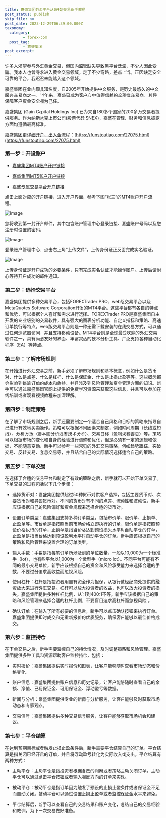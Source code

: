 ```yaml
---
title: 嘉盛集团外汇平台从0开始交易新手教程
post_status: publish
skip_file: no
post_date: 2023-12-29T06:39:00.000Z
taxonomy:
  category:
        - forex-com
  post_tag:
        - 嘉盛集团
post_excerpt: 
---
```

许多人渴望参与外汇黄金交易，但国内监管缺失导致黑平台泛滥，不少人因此受骗。我本人也曾寻求进入黄金交易领域，走了不少弯路，差点上当。正因缺乏安全可靠的平台，我迟迟未能踏入这个领域。

嘉盛集团在业内颇具知名度，自2005年开始提供中文服务，是历史最悠久的中文服务交易商之一。14年来，嘉盛已成为客户心中值得信赖的全球性交易商，其将保障客户资金安全视为己任。

嘉盛集团 (Gain Capital Holdings Inc) 已为来自180多个国家的200多万交易者提供服务。作为纳斯达克上市公司(股票代码:SNEX)，嘉盛在管理、财务和信息披露方面均遵循最高标准。

[嘉盛集团更详细开户，出入金流程](https://funstoutiao.com/27075.html)：[https://funstoutiao.com/27075.html](https://funstoutiao.com/27075.html)

### 第一步：开设账户

* [嘉盛集团MT4账户开户链接](https://s.ssgg.net/jsmt4)

* [嘉盛集团MT5账户开户链接](https://s.ssgg.net/jsmt5)

* [嘉盛专属交易平台开户链接](https://s.ssgg.net/js)

点击上面对应的开户链接，进入开户界面，参考下图“张三”的MT4账户开户流程。

![Image](https://prod-files-secure.s3.us-west-2.amazonaws.com/39ed1227-6d7d-4570-be36-9ccd4a2c4241/7a167aea-686b-400d-af59-4e18eb607a40/640.png?X-Amz-Algorithm=AWS4-HMAC-SHA256&X-Amz-Content-Sha256=UNSIGNED-PAYLOAD&X-Amz-Credential=ASIAZI2LB466ZVI2GDJO%2F20250304%2Fus-west-2%2Fs3%2Faws4_request&X-Amz-Date=20250304T161316Z&X-Amz-Expires=3600&X-Amz-Security-Token=IQoJb3JpZ2luX2VjELf%2F%2F%2F%2F%2F%2F%2F%2F%2F%2FwEaCXVzLXdlc3QtMiJHMEUCIQDMsdEjTdsUmWiaYiD78EMrJjdFriKjfH64QHSDDbZd4wIgWWVZ5Ar9HrCJGcCJrCnmGqBPHmN%2BrjHczbI%2BCh5RfQIqiAQI8P%2F%2F%2F%2F%2F%2F%2F%2F%2F%2FARAAGgw2Mzc0MjMxODM4MDUiDBKO4w7FAqpfLjy0WSrcA9viN2UUSb8VXRWOODZVvocb3qz774elgRwTesmjiwl9WL4JPce08tdnMZdC6WAUCCDN%2BSYO7UYAjg8MeWWfEr%2BrWYyO6BUDWv5k3%2F9ILpoqPlASWM8LYaAcHuRzzT03d0rO9tNBDNUsRu7jvKw20SRMx2je1krS7C7RWtfzfkbFQKn%2FeRsbVOufTUO3fsmTXjXXaTKS6MHH4Eirr9uCPgX49Ms0lib6HSJNuwvitwvlsbd93N5jlxFG0Fe7vrOGlKP2j%2FY0HgnLSJDBJmKYMb%2FcHvb%2BqHkLE3%2F5SDD0lSjLYI9XntR7B0ohAwz4GXFaum%2Fm3rwalWJAIJ4dQJ7yiXj7r3LVabjSgKHojWhzlMksY1XNgSc4bpBWKr6%2FCZ1FHiNPCHxillDjJr6dTDQcShGe5NLNviK6MouikXKP2emj51erEapXYTyahG2FKWJTsja9XYK9JZ4AGJA9U3j6JN95uSl%2BwBZeJeXWAxdweKS8LVqu8C%2FIFEeY%2F%2BJbSHBp%2B5G0aMhO7f%2B4%2BuA66mBJk4Sgm8G8Wb0MzUKUokjldVzq6DXdym67T%2BsRkJ%2F8z3KumKWDxcvYDCj9L6yVwDrUOOsUV2g1uD%2B7Zx6mtCEH3tT8HccagAzYGHTLgqY%2BMNCsnL4GOqUBNVTHxUdVfPRqk0tfnwNnG7HoRreQcYBYPVQSGNs7H4HaO5kJKcMeOCU1SfjdtiqF2KPElu2QGia7mPPatLkhNTf86F4m19jtkF53sOh2Q63hRhE7gFQkZIjXmPnwQEj8w8Df9MGC7uygKymqkrOeGW1t1hKVtp86EZ01z0TecEhuB3YrlUIbIDnfgu9deK06aRfBv0Ot6P3G%2FvWcOQ%2Bocn5ypiqU&X-Amz-Signature=e5a9f803779b20417f141d6320315cecd91ab12888a6bd5d3673e7f4b88b5457&X-Amz-SignedHeaders=host&x-id=GetObject)

您将收到第一封开户邮件，其中包含账户管理中心登录链接、嘉盛账户号码以及您注册时设置的密码。

![Image](https://prod-files-secure.s3.us-west-2.amazonaws.com/39ed1227-6d7d-4570-be36-9ccd4a2c4241/eaa1c6b3-2877-4284-a0e1-530e222c27fb/image.png?X-Amz-Algorithm=AWS4-HMAC-SHA256&X-Amz-Content-Sha256=UNSIGNED-PAYLOAD&X-Amz-Credential=ASIAZI2LB466ZVI2GDJO%2F20250304%2Fus-west-2%2Fs3%2Faws4_request&X-Amz-Date=20250304T161316Z&X-Amz-Expires=3600&X-Amz-Security-Token=IQoJb3JpZ2luX2VjELf%2F%2F%2F%2F%2F%2F%2F%2F%2F%2FwEaCXVzLXdlc3QtMiJHMEUCIQDMsdEjTdsUmWiaYiD78EMrJjdFriKjfH64QHSDDbZd4wIgWWVZ5Ar9HrCJGcCJrCnmGqBPHmN%2BrjHczbI%2BCh5RfQIqiAQI8P%2F%2F%2F%2F%2F%2F%2F%2F%2F%2FARAAGgw2Mzc0MjMxODM4MDUiDBKO4w7FAqpfLjy0WSrcA9viN2UUSb8VXRWOODZVvocb3qz774elgRwTesmjiwl9WL4JPce08tdnMZdC6WAUCCDN%2BSYO7UYAjg8MeWWfEr%2BrWYyO6BUDWv5k3%2F9ILpoqPlASWM8LYaAcHuRzzT03d0rO9tNBDNUsRu7jvKw20SRMx2je1krS7C7RWtfzfkbFQKn%2FeRsbVOufTUO3fsmTXjXXaTKS6MHH4Eirr9uCPgX49Ms0lib6HSJNuwvitwvlsbd93N5jlxFG0Fe7vrOGlKP2j%2FY0HgnLSJDBJmKYMb%2FcHvb%2BqHkLE3%2F5SDD0lSjLYI9XntR7B0ohAwz4GXFaum%2Fm3rwalWJAIJ4dQJ7yiXj7r3LVabjSgKHojWhzlMksY1XNgSc4bpBWKr6%2FCZ1FHiNPCHxillDjJr6dTDQcShGe5NLNviK6MouikXKP2emj51erEapXYTyahG2FKWJTsja9XYK9JZ4AGJA9U3j6JN95uSl%2BwBZeJeXWAxdweKS8LVqu8C%2FIFEeY%2F%2BJbSHBp%2B5G0aMhO7f%2B4%2BuA66mBJk4Sgm8G8Wb0MzUKUokjldVzq6DXdym67T%2BsRkJ%2F8z3KumKWDxcvYDCj9L6yVwDrUOOsUV2g1uD%2B7Zx6mtCEH3tT8HccagAzYGHTLgqY%2BMNCsnL4GOqUBNVTHxUdVfPRqk0tfnwNnG7HoRreQcYBYPVQSGNs7H4HaO5kJKcMeOCU1SfjdtiqF2KPElu2QGia7mPPatLkhNTf86F4m19jtkF53sOh2Q63hRhE7gFQkZIjXmPnwQEj8w8Df9MGC7uygKymqkrOeGW1t1hKVtp86EZ01z0TecEhuB3YrlUIbIDnfgu9deK06aRfBv0Ot6P3G%2FvWcOQ%2Bocn5ypiqU&X-Amz-Signature=3030f1345e364beca0b0f2f1c0e97e941e7333f925828df7822c4074e0762fd3&X-Amz-SignedHeaders=host&x-id=GetObject)

登录账户管理中心，点击右上角“上传文件”，上传身份证正反面完成实名验证。

![Image](https://prod-files-secure.s3.us-west-2.amazonaws.com/39ed1227-6d7d-4570-be36-9ccd4a2c4241/54090639-09fc-46b4-a135-e0289f707147/image.png?X-Amz-Algorithm=AWS4-HMAC-SHA256&X-Amz-Content-Sha256=UNSIGNED-PAYLOAD&X-Amz-Credential=ASIAZI2LB466ZVI2GDJO%2F20250304%2Fus-west-2%2Fs3%2Faws4_request&X-Amz-Date=20250304T161316Z&X-Amz-Expires=3600&X-Amz-Security-Token=IQoJb3JpZ2luX2VjELf%2F%2F%2F%2F%2F%2F%2F%2F%2F%2FwEaCXVzLXdlc3QtMiJHMEUCIQDMsdEjTdsUmWiaYiD78EMrJjdFriKjfH64QHSDDbZd4wIgWWVZ5Ar9HrCJGcCJrCnmGqBPHmN%2BrjHczbI%2BCh5RfQIqiAQI8P%2F%2F%2F%2F%2F%2F%2F%2F%2F%2FARAAGgw2Mzc0MjMxODM4MDUiDBKO4w7FAqpfLjy0WSrcA9viN2UUSb8VXRWOODZVvocb3qz774elgRwTesmjiwl9WL4JPce08tdnMZdC6WAUCCDN%2BSYO7UYAjg8MeWWfEr%2BrWYyO6BUDWv5k3%2F9ILpoqPlASWM8LYaAcHuRzzT03d0rO9tNBDNUsRu7jvKw20SRMx2je1krS7C7RWtfzfkbFQKn%2FeRsbVOufTUO3fsmTXjXXaTKS6MHH4Eirr9uCPgX49Ms0lib6HSJNuwvitwvlsbd93N5jlxFG0Fe7vrOGlKP2j%2FY0HgnLSJDBJmKYMb%2FcHvb%2BqHkLE3%2F5SDD0lSjLYI9XntR7B0ohAwz4GXFaum%2Fm3rwalWJAIJ4dQJ7yiXj7r3LVabjSgKHojWhzlMksY1XNgSc4bpBWKr6%2FCZ1FHiNPCHxillDjJr6dTDQcShGe5NLNviK6MouikXKP2emj51erEapXYTyahG2FKWJTsja9XYK9JZ4AGJA9U3j6JN95uSl%2BwBZeJeXWAxdweKS8LVqu8C%2FIFEeY%2F%2BJbSHBp%2B5G0aMhO7f%2B4%2BuA66mBJk4Sgm8G8Wb0MzUKUokjldVzq6DXdym67T%2BsRkJ%2F8z3KumKWDxcvYDCj9L6yVwDrUOOsUV2g1uD%2B7Zx6mtCEH3tT8HccagAzYGHTLgqY%2BMNCsnL4GOqUBNVTHxUdVfPRqk0tfnwNnG7HoRreQcYBYPVQSGNs7H4HaO5kJKcMeOCU1SfjdtiqF2KPElu2QGia7mPPatLkhNTf86F4m19jtkF53sOh2Q63hRhE7gFQkZIjXmPnwQEj8w8Df9MGC7uygKymqkrOeGW1t1hKVtp86EZ01z0TecEhuB3YrlUIbIDnfgu9deK06aRfBv0Ot6P3G%2FvWcOQ%2Bocn5ypiqU&X-Amz-Signature=9023151407d939487d202071b889734b7bf03a2cfe02662e0e411df4f7799b1d&X-Amz-SignedHeaders=host&x-id=GetObject)

上传身份证是开户成功的必要条件，只有完成实名认证才能操作账户。上传后请耐心等待开户成功的邮件通知。

### 第二步：选择交易平台

嘉盛集团提供多种交易平台，包括FOREXTrader PRO、web版交易平台以及MetaQuotes Software Corporation开发的MT4平台。这些平台都有各自的特点和优势，可以根据个人喜好和需求进行选择。FOREXTrader PRO是嘉盛集团自主开发的专业级别的交易软件，具有强大的图表分析功能、自定义指标和策略、高速订单执行等特点。web版交易平台则是一种无需下载安装的在线交易方式，可以通过任何浏览器访问，并且支持移动设备。MT4平台则是全球最受欢迎的外汇交易软件之一，具有简洁友好的界面、丰富灵活的技术分析工具、广泛支持各种自动化程序（EA）等特点。

### 第三步：了解市场规则

在开始进行外汇交易之前，新手必须了解市场规则和基本概念，例如什么是货币对、什么是点差、什么是杠杆、什么是保证金、什么是止损止盈等等。这些概念都会影响到每笔订单的成本和收益，并且涉及到风险管理和资金管理方面的知识。新手可以通过嘉盛集团官网上提供的免费学习资源来获取这些信息，并且可以参加在线培训或者观看视频教程来加深理解。

### 第四步：制定策略

在了解了市场规则之后，新手还需要制定一个适合自己风格和目标的策略来指导自己进行有效地买卖操作。策略可以根据不同因素来制定，例如时间周期（长线或短线）、分析方法（基本面分析或者技术分析）、交易目标（盈利或者套息）等。策略可以根据市场的变化和自身的经验进行调整和优化，但是必须有一定的逻辑和依据，不能随意变动。新手可以参考一些常见的外汇交易策略，例如趋势跟踪、突破交易、反转交易、套息交易等，并且结合自己的实际情况选择适合自己的策略。

### 第五步：下单交易

在选择了合适的交易平台和制定了有效的策略之后，新手就可以开始下单交易了。下单交易的过程包括以下几个步骤：

* 选择货币对：嘉盛集团提供超过50种货币对供客户选择，包括主要货币对、次要货币对和异国货币对。不同的货币对有不同的点差、流动性和波动性，新手应该根据自己的风险偏好和资金规模来选择合适的货币对。

* 设置订单类型：嘉盛集团支持多种订单类型，包括市价单、限价单、止损单、止盈单等。市价单是指按照当前市场价格立即执行的订单，限价单是指按照预设价格执行的订单，止损单是指当价格达到预设损失水平时自动平仓的订单，止盈单是指当价格达到预设盈利水平时自动平仓的订单。新手应该根据自己的策略和风险管理来设置合理的订单类型。

* 输入手数：手数是指每笔订单所涉及到的单位数量，一般以10,000为一个标准手（lot），也有些平台以1,000为一个微型手（micro lot）。不同平台可能有不同的最小交易单位，新手应该根据自己的资金和风险承受能力来选择合适的手数，不要过分追求高收益而忽视风险。

* 使用杠杆：杠杆是指投资者用自有资金作为担保，从银行或经纪商处提供的融资放大来进行外汇交易。杠杆可以放大投资者的收益，也可以放大投资者的损失。嘉盛集团提供多种杠杆比例，从1:1到400:1不等。新手应该根据自己的策略和风险管理来选择合适的杠杆比例，不要盲目追求高杠杆而忽视风险 。

* 确认订单：在输入了所有必要的信息后，新手可以点击确认按钮来执行订单。嘉盛集团提供即时成交和无重新报价的优质服务，确保客户能够以最佳价格成交。

### 第六步：监控持仓

在下单交易之后，新手需要监控自己的持仓情况，及时调整策略和风险管理。嘉盛集团提供多种工具和资源帮助客户监控持仓，包括：

* 实时报价：嘉盛集团提供实时报价和图表，让客户能够随时查看市场动态和价格变化。

* 账户信息：嘉盛集团提供账户信息和历史记录，让客户能够随时查看自己的余额、净值、已用保证金、可用保证金、浮动盈亏等数据。

* 新闻与分析：嘉盛集团提供专业的新闻与分析服务，让客户能够及时获取市场动态和专家观点。

* 交易信号：嘉盛集团提供多种交易信号服务，让客户能够获取市场机会和建议。

### 第七步：平仓结算

在达到预期目标或者触发止损止盈条件后，新手需要平仓结算自己的订单。平仓结算是指关闭已经开启的订单，并且将浮动盈亏转化为实际收入或支出。平仓结算有两种方式：

* 主动平仓：主动平仓是指投资者根据自己的判断或者策略主动关闭订单。主动平仓可以通过点击平仓按钮或者输入相反方向的订单来实现。

* 被动平仓：被动平仓是指订单因为触发了预设的止损止盈条件或者保证金不足而自动关闭。被动平仓可以通过设置止损止盈单或者监控保证金水平来避免。

* 平仓结算后，新手可以查看自己的交易结果和账户变化，总结自己的交易经验和教训，为下一次交易做好准备。